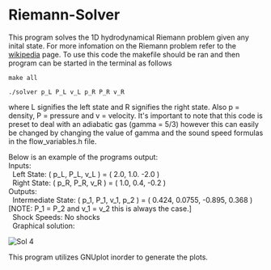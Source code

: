 # Riemann-Solver

This program solves the 1D hydrodynamical Riemann problem given any inital state. For more infomation on the Riemann problem refer to the [wikipedia](https://en.wikipedia.org/wiki/Riemann_problem#:~:text=A%20Riemann%20problem%2C%20named%20after,in%20the%20domain%20of%20interest) page. To use this code the makefile should be ran and then program can be started in the terminal as follows 
```
make all

./solver p_L P_L v_L p_R P_R v_R
```
where L signifies the left state and R signifies the right state. Also p = density, P = pressure and v = velocity. It's important to note that this code is preset to deal with an adiabatic gas (gamma = 5/3) however this can easily be changed by changing the value of gamma and the sound speed formulas in the flow_variables.h file. 

Below is an example of the programs output: 
<br/>
Inputs:
<br/>
&nbsp; Left State: ( p_L, P_L, v_L ) = ( 2.0, 1.0. -2.0 )
<br/>
&nbsp; Right State: ( p_R, P_R, v_R ) = ( 1.0, 0.4, -0.2 )
<br/>
Outputs:
<br/>
&nbsp; Intermediate State: ( p_1, P_1, v_1, p_2 ) = ( 0.424, 0.0755, -0.895, 0.368 ) [NOTE: P_1 = P_2 and v_1 = v_2 this is always the case.]
<br/>
&nbsp; Shock Speeds: No shocks 
<br/>
&nbsp; Graphical solution:
  
  ![Sol 4](https://user-images.githubusercontent.com/60577496/114378234-e4556e80-9b5d-11eb-85c5-c2df8a6030a8.png)
  
  This program utilizes GNUplot inorder to generate the plots.
